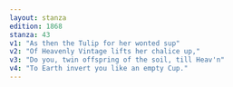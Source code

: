 ```yaml
---
layout: stanza
edition: 1868
stanza: 43
v1: "As then the Tulip for her wonted sup"
v2: "Of Heavenly Vintage lifts her chalice up,"
v3: "Do you, twin offspring of the soil, till Heav'n"
v4: "To Earth invert you like an empty Cup."
---
```

